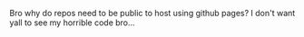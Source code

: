 Bro why do repos need to be public to host using github pages? I don't want yall to see my horrible code bro...
